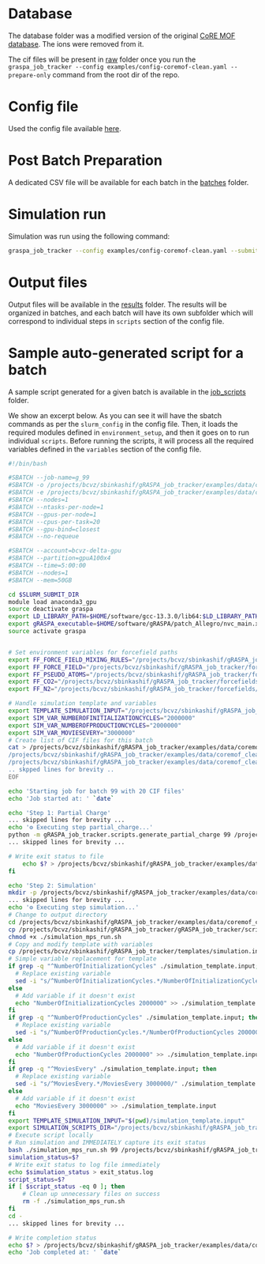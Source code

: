 # Database

The database folder was a modified version of the original [CoRE MOF database](https://pubs.acs.org/doi/10.1021/acs.jced.9b00835). The ions were removed from it.

The cif files will be present in [raw](raw) folder once you run the `graspa_job_tracker --config examples/config-coremof-clean.yaml --prepare-only` command from the root dir of the repo.

# Config file

Used the config file available [here](../../config-coremof-clean.yaml).

# Post Batch Preparation

A dedicated CSV file will be available for each batch in the [batches](batches) folder. 

# Simulation run

Simulation was run using the following command:

```bash
graspa_job_tracker --config examples/config-coremof-clean.yaml --submit-batch 99
```

# Output files

Output files will be available in the [results](results) folder. The results will be organized in batches, and each batch will have its own subfolder which will correspond to individual steps in `scripts` section of the config file.

# Sample auto-generated script for a batch

A sample script generated for a given batch is available in the [job_scripts](job_scripts) folder. 

We show an excerpt below. As you can see it will have the sbatch commands as per the `slurm_config` in the config file. Then, it loads the required modules defined in `environment_setup`, and then it goes on to run individual `scripts`. Before running the scripts, it will process all the required variables defined in the `variables` section of the config file.

```bash
#!/bin/bash

#SBATCH --job-name=g_99
#SBATCH -o /projects/bcvz/sbinkashif/gRASPA_job_tracker/examples/data/coremof_clean/job_logs/batch_99_%j.out
#SBATCH -e /projects/bcvz/sbinkashif/gRASPA_job_tracker/examples/data/coremof_clean/job_logs/batch_99_%j.err
#SBATCH --nodes=1
#SBATCH --ntasks-per-node=1
#SBATCH --gpus-per-node=1
#SBATCH --cpus-per-task=20
#SBATCH --gpu-bind=closest
#SBATCH --no-requeue

#SBATCH --account=bcvz-delta-gpu
#SBATCH --partition=gpuA100x4
#SBATCH --time=5:00:00
#SBATCH --nodes=1
#SBATCH --mem=50GB

cd $SLURM_SUBMIT_DIR
module load anaconda3_gpu
source deactivate graspa
export LD_LIBRARY_PATH=$HOME/software/gcc-13.3.0/lib64:$LD_LIBRARY_PATH
export gRASPA_executable=$HOME/software/gRASPA/patch_Allegro/nvc_main.x
source activate graspa


# Set environment variables for forcefield paths
export FF_FORCE_FIELD_MIXING_RULES="/projects/bcvz/sbinkashif/gRASPA_job_tracker/forcefields/N2-Forcefield/force_field_mixing_rules.def"
export FF_FORCE_FIELD="/projects/bcvz/sbinkashif/gRASPA_job_tracker/forcefields/N2-Forcefield/force_field.def"
export FF_PSEUDO_ATOMS="/projects/bcvz/sbinkashif/gRASPA_job_tracker/forcefields/N2-Forcefield/pseudo_atoms.def"
export FF_CO2="/projects/bcvz/sbinkashif/gRASPA_job_tracker/forcefields/N2-Forcefield/CO2.def"
export FF_N2="/projects/bcvz/sbinkashif/gRASPA_job_tracker/forcefields/N2-Forcefield/N2.def"

# Handle simulation template and variables
export TEMPLATE_SIMULATION_INPUT="/projects/bcvz/sbinkashif/gRASPA_job_tracker/templates/simulation.input"
export SIM_VAR_NUMBEROFINITIALIZATIONCYCLES="2000000"
export SIM_VAR_NUMBEROFPRODUCTIONCYCLES="2000000"
export SIM_VAR_MOVIESEVERY="3000000"
# Create list of CIF files for this batch
cat > /projects/bcvz/sbinkashif/gRASPA_job_tracker/examples/data/coremof_clean/results/batch_99/cif_file_list.txt << 'EOF'
/projects/bcvz/sbinkashif/gRASPA_job_tracker/examples/data/coremof_clean/raw/EGATEM_clean.cif
/projects/bcvz/sbinkashif/gRASPA_job_tracker/examples/data/coremof_clean/raw/EGATIQ_clean.cif
.. skpped lines for brevity ..
EOF

echo 'Starting job for batch 99 with 20 CIF files'
echo 'Job started at: ' `date`

echo 'Step 1: Partial Charge'
... skipped lines for brevity ...
echo '⚙️ Executing step partial_charge...'
python -m gRASPA_job_tracker.scripts.generate_partial_charge 99 /projects/bcvz/sbinkashif/gRASPA_job_tracker/examples/data/coremof_clean/results/batch_99/cif_file_list.txt /projects/bcvz/sbinkashif/gRASPA_job_tracker/examples/data/coremof_clean/results/batch_99/partial_charge
... skipped lines for brevity ...

# Write exit status to file
    echo $? > /projects/bcvz/sbinkashif/gRASPA_job_tracker/examples/data/coremof_clean/results/batch_99/partial_charge/exit_status.log
fi

echo 'Step 2: Simulation'
mkdir -p /projects/bcvz/sbinkashif/gRASPA_job_tracker/examples/data/coremof_clean/results/batch_99/simulation
... skipped lines for brevity ...
echo '⚙️ Executing step simulation...'
# Change to output directory
cd /projects/bcvz/sbinkashif/gRASPA_job_tracker/examples/data/coremof_clean/results/batch_99/simulation
cp /projects/bcvz/sbinkashif/gRASPA_job_tracker/gRASPA_job_tracker/scripts/mps_run.sh ./simulation_mps_run.sh
chmod +x ./simulation_mps_run.sh
# Copy and modify template with variables
cp /projects/bcvz/sbinkashif/gRASPA_job_tracker/templates/simulation.input ./simulation_template.input
# Simple variable replacement for template
if grep -q "^NumberOfInitializationCycles" ./simulation_template.input; then
  # Replace existing variable
  sed -i "s/^NumberOfInitializationCycles.*/NumberOfInitializationCycles 2000000/" ./simulation_template.input
else
  # Add variable if it doesn't exist
  echo "NumberOfInitializationCycles 2000000" >> ./simulation_template.input
fi
if grep -q "^NumberOfProductionCycles" ./simulation_template.input; then
  # Replace existing variable
  sed -i "s/^NumberOfProductionCycles.*/NumberOfProductionCycles 2000000/" ./simulation_template.input
else
  # Add variable if it doesn't exist
  echo "NumberOfProductionCycles 2000000" >> ./simulation_template.input
fi
if grep -q "^MoviesEvery" ./simulation_template.input; then
  # Replace existing variable
  sed -i "s/^MoviesEvery.*/MoviesEvery 3000000/" ./simulation_template.input
else
  # Add variable if it doesn't exist
  echo "MoviesEvery 3000000" >> ./simulation_template.input
fi
export TEMPLATE_SIMULATION_INPUT="$(pwd)/simulation_template.input"
export SIMULATION_SCRIPTS_DIR="/projects/bcvz/sbinkashif/gRASPA_job_tracker/gRASPA_job_tracker/scripts"
# Execute script locally
# Run simulation and IMMEDIATELY capture its exit status
bash ./simulation_mps_run.sh 99 /projects/bcvz/sbinkashif/gRASPA_job_tracker/examples/data/coremof_clean/results/batch_99/partial_charge /projects/bcvz/sbinkashif/gRASPA_job_tracker/examples/data/coremof_clean/results/batch_99/simulation $TEMPLATE_SIMULATION_INPUT
simulation_status=$?
# Write exit status to log file immediately
echo $simulation_status > exit_status.log
script_status=$?
if [ $script_status -eq 0 ]; then
    # Clean up unnecessary files on success
    rm -f ./simulation_mps_run.sh
fi
cd -
... skipped lines for brevity ...

# Write completion status
echo $? > /projects/bcvz/sbinkashif/gRASPA_job_tracker/examples/data/coremof_clean/results/batch_99/exit_status.log
echo 'Job completed at: ' `date`

